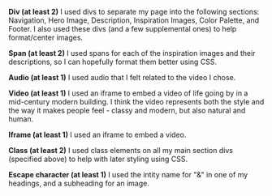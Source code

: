 **Div (at least 2)**
I used divs to separate my page into the following sections: Navigation, Hero Image, Description, Inspiration Images, Color Palette, and Footer. I also used these divs (and a few supplemental ones) to help format/center images.

**Span (at least 2)**
I used spans for each of the inspiration images and their descriptions, so I can hopefully format them better using CSS.

**Audio (at least 1)**
I used audio that I felt related to the video I chose.

**Video (at least 1)**
I used an iframe to embed a video of life going by in a mid-century modern building. I think the video represents both the style and the way it makes people feel - classy and modern, but also natural and human.

**Iframe (at least 1)**
I used an iframe to embed a video.

**Class (at least 2)**
I used class elements on all my main section divs (specified above) to help with later styling using CSS.

**Escape character (at least 1)**
I used the intity name for "&" in one of my headings, and a subheading for an image.